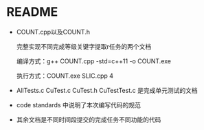 #  README

- COUNT.cpp以及COUNT.h

  完整实现不同完成等级关键字提取r任务的两个文档

  编译方式：g++ COUNT.cpp -std=c++11 -o  COUNT.exe

  执行方式：COUNT.exe SLIC.cpp 4

- AllTests.c CuTest.c CuTest.h CuTestTest.c 是完成单元测试的文档

- code standards 中说明了本次编写代码的规范

- 其余文档是不同时间段提交的完成任务不同功能的代码